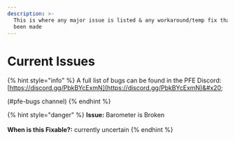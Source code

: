```yaml
---
description: >-
  This is where any major issue is listed & any workaround/temp fix that has
  been made
---
```


# Current Issues

{% hint style="info" %}
A full list of bugs can be found in the PFE Discord: [https://discord.gg/PbkBYcExmN](https://discord.gg/PbkBYcExmN)&#x20;

(#pfe-bugs channel)
{% endhint %}

{% hint style="danger" %}
**Issue:** Barometer is Broken\
\
**When is this Fixable?:** currently uncertain
{% endhint %}

